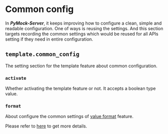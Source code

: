 # Common config

In **_PyMock-Server_**, it keeps improving how to configure a clean, simple and readable configuration. One of ways is
reusing the settings. And this section targets recording the common settings which would be reused for all APIs setting
if they need in entire configuration.

## ``template.common_config``

The setting section for the template feature about common configuration.


### ``activate``

Whether activating the template feature or not. It accepts a boolean type value.


### ``format``

About configure the common settings of [value format] feature.

Please refer to [here](./format.md) to get more details.

[value format]: ../../apis/http/common/value_format.md
